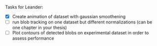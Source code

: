 Tasks for Leander:

  - [x] Create animation of dataset with gaussian smoothening 
  - [ ] run blob tracking on one dataset but different normalizations (can be one chapter in your thesis)
  - [ ] Plot contours of detected blobs on experimental dataset in order to assess performance 
